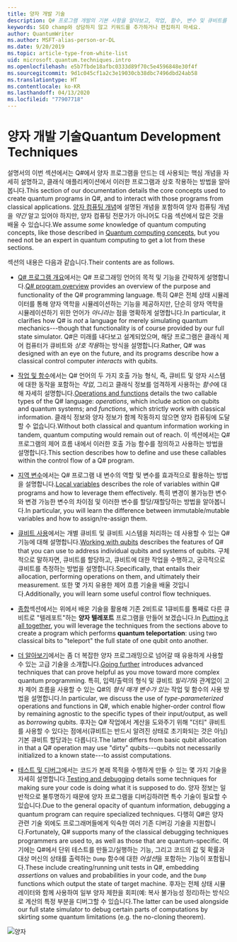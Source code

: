 ```yaml
---
title: 양자 개발 기술
description: Q# 프로그램 개발의 기본 사항을 알아보고, 작업, 함수, 변수 및 큐비트를 사용하고, 간단한 양자 프로그램을 만듭니다.
keywords: SEO champ와 상담하지 않고 키워드를 추가하거나 편집하지 마세요.
author: QuantumWriter
ms.author: MSFT-alias-person-or-DL
ms.date: 9/20/2019
ms.topic: article-type-from-white-list
uid: microsoft.quantum.techniques.intro
ms.openlocfilehash: e5b7fbde18afbc0333d89f70c5e4596848e30f4f
ms.sourcegitcommit: 9d1c045cf1a2c3e19030cb38dbc7496dbd24ab58
ms.translationtype: HT
ms.contentlocale: ko-KR
ms.lasthandoff: 04/13/2020
ms.locfileid: "77907718"
---
```

# <a name="quantum-development-techniques"></a><span data-ttu-id="ce16a-104">양자 개발 기술</span><span class="sxs-lookup"><span data-stu-id="ce16a-104">Quantum Development Techniques</span></span>

<span data-ttu-id="ce16a-105">설명서의 이번 섹션에서는 Q#에서 양자 프로그램을 만드는 데 사용되는 핵심 개념을 자세히 설명하고, 클래식 애플리케이션에서 이러한 프로그램과 상호 작용하는 방법을 알아봅니다.</span><span class="sxs-lookup"><span data-stu-id="ce16a-105">This section of our documentation details the core concepts used to create quantum programs in Q#, and to interact with those programs from classical applications.</span></span>
<span data-ttu-id="ce16a-106">[양자 컴퓨팅 개념](xref:microsoft.quantum.concepts.intro)에 설명된 개념을 포함하여 양자 컴퓨팅 개념을 *약간* 알고 있어야 하지만, 양자 컴퓨팅 전문가가 아니어도 다음 섹션에서 많은 것을 배울 수 있습니다.</span><span class="sxs-lookup"><span data-stu-id="ce16a-106">We assume *some* knowledge of quantum computing concepts, like those described in [Quantum computing concepts](xref:microsoft.quantum.concepts.intro), but you need not be an expert in quantum computing to get a lot from these sections.</span></span>

<span data-ttu-id="ce16a-107">섹션의 내용은 다음과 같습니다.</span><span class="sxs-lookup"><span data-stu-id="ce16a-107">Their contents are as follows.</span></span>

- <span data-ttu-id="ce16a-108">[Q# 프로그램 개요](xref:microsoft.quantum.techniques.file-structure)에서는 Q# 프로그래밍 언어의 목적 및 기능을 간략하게 설명합니다.</span><span class="sxs-lookup"><span data-stu-id="ce16a-108">[Q# program overview](xref:microsoft.quantum.techniques.file-structure) provides an overview of the purpose and functionality of the Q# programming language.</span></span> 
    <span data-ttu-id="ce16a-109">특히 Q#은 전체 상태 시뮬레이터를 통해 양자 역학을 시뮬레이션하는 기능을 제공하지만, 단순히 양자 역학을 시뮬레이션하기 위한 언어가 *아니라는* 점을 명확하게 설명합니다.</span><span class="sxs-lookup"><span data-stu-id="ce16a-109">In particular, it clarifies how Q# is *not* a language for merely simulating quantum mechanics---though that functionality is of course provided by our full state simulator.</span></span> 
    <span data-ttu-id="ce16a-110">Q#은 미래를 내다보고 설계되었으며, 해당 프로그램은 클래식 제어 컴퓨터가 큐비트와 *상호 작용*하는 방식을 설명합니다.</span><span class="sxs-lookup"><span data-stu-id="ce16a-110">Rather, Q# was designed with an eye on the future, and its programs describe how a classical control computer *interacts* with qubits.</span></span> 

- <span data-ttu-id="ce16a-111">[작업 및 함수](xref:microsoft.quantum.techniques.opsandfunctions)에서는 Q# 언어의 두 가지 호출 가능 형식, 즉, 큐비트 및 양자 시스템에 대한 동작을 포함하는 *작업*, 그리고 클래식 정보를 엄격하게 사용하는 *함수*에 대해 자세히 설명합니다.</span><span class="sxs-lookup"><span data-stu-id="ce16a-111">[Operations and functions](xref:microsoft.quantum.techniques.opsandfunctions) details the two callable types of the Q# language: *operations*, which include action on qubits and quantum systems; and *functions*, which strictly work with classical information.</span></span> 
    <span data-ttu-id="ce16a-112">클래식 정보와 양자 정보가 함께 작동하지 않으면 양자 컴퓨팅에 도달할 수 없습니다.</span><span class="sxs-lookup"><span data-stu-id="ce16a-112">Without both classical and quantum information working in tandem, quantum computing would remain out of reach.</span></span> 
    <span data-ttu-id="ce16a-113">이 섹션에서는 Q# 프로그램의 제어 흐름 내에서 이러한 호출 가능 함수를 정의하고 사용하는 방법을 설명합니다.</span><span class="sxs-lookup"><span data-stu-id="ce16a-113">This section describes how to define and use these callables within the control flow of a Q# program.</span></span>

- <span data-ttu-id="ce16a-114">[지역 변수](xref:microsoft.quantum.techniques.local-variables)에서는 Q# 프로그램 내 변수의 역할 및 변수를 효과적으로 활용하는 방법을 설명합니다.</span><span class="sxs-lookup"><span data-stu-id="ce16a-114">[Local variables](xref:microsoft.quantum.techniques.local-variables) describes the role of variables within Q# programs and how to leverage them effectively.</span></span> 
    <span data-ttu-id="ce16a-115">특히 변경이 불가능한 변수와 변경 가능한 변수의 차이점 및 이러한 변수를 할당/재할당하는 방법을 알아봅니다.</span><span class="sxs-lookup"><span data-stu-id="ce16a-115">In particular, you will learn the difference between immutable/mutable variables and how to assign/re-assign them.</span></span>

- <span data-ttu-id="ce16a-116">[큐비트 사용](xref:microsoft.quantum.techniques.qubits)에서는 개별 큐비트 및 큐비트 시스템을 처리하는 데 사용할 수 있는 Q# 기능에 대해 설명합니다.</span><span class="sxs-lookup"><span data-stu-id="ce16a-116">[Working with qubits](xref:microsoft.quantum.techniques.qubits) describes the features of Q# that you can use to address individual qubits and systems of qubits.</span></span> 
    <span data-ttu-id="ce16a-117">구체적으로 말하자면, 큐비트를 할당하고, 큐비트에 대한 작업을 수행하고, 궁극적으로 큐비트를 측정하는 방법을 설명합니다.</span><span class="sxs-lookup"><span data-stu-id="ce16a-117">Specifically, that entails their allocation, performing operations on them, and ultimately their measurement.</span></span> 
    <span data-ttu-id="ce16a-118">또한 몇 가지 유용한 제어 흐름 기술을 배울 것입니다.</span><span class="sxs-lookup"><span data-stu-id="ce16a-118">Additionally, you will learn some useful control flow techniques.</span></span>

- <span data-ttu-id="ce16a-119">[종합](xref:microsoft.quantum.techniques.puttingittogether)섹션에서는 위에서 배운 기술을 활용해 기존 2비트로 1큐비트를 통째로 다른 큐비트로 "텔레포트"하는 **양자 텔레포트** 프로그램을 만들어 보겠습니다.</span><span class="sxs-lookup"><span data-stu-id="ce16a-119">In [Putting it all together](xref:microsoft.quantum.techniques.puttingittogether), you will leverage the techniques from the sections above to create a program which performs **quantum teleportation**: using two classical bits to "teleport" the full state of one qubit onto another.</span></span>

- <span data-ttu-id="ce16a-120">[더 알아보기](xref:microsoft.quantum.techniques.going-further)에서는 좀 더 복잡한 양자 프로그래밍으로 넘어갈 때 유용하게 사용할 수 있는 고급 기술을 소개합니다.</span><span class="sxs-lookup"><span data-stu-id="ce16a-120">[Going further](xref:microsoft.quantum.techniques.going-further) introduces advanced techniques that can prove helpful as you move toward more complex quantum programming.</span></span> 
    <span data-ttu-id="ce16a-121">특히, 입력/출력의 형식 및 큐비트 *빌리기*와 관계없이 고차 제어 흐름을 사용할 수 있는 Q#의 *형식 매개 변수가 있는* 작업 및 함수의 사용 방법을 설명합니다.</span><span class="sxs-lookup"><span data-stu-id="ce16a-121">In particular, we discuss the use of *type-parameterized* operations and functions in Q#, which enable higher-order control flow by remaining agnostic to the specific types of their input/output, as well as *borrowing* qubits.</span></span> 
    <span data-ttu-id="ce16a-122">후자는 Q# 작업에서 계산을 도와주기 위해 "더티" 큐비트를 사용할 수 있다는 점에서(큐비트는 반드시 알려진 상태로 초기화되는 것은 아님) 기본 큐비트 할당과는 다릅니다.</span><span class="sxs-lookup"><span data-stu-id="ce16a-122">The latter differs from basic qubit allocation in that a Q# operation may use "dirty" qubits---qubits not necessarily initialized to a known state---to assist computations.</span></span>

- <span data-ttu-id="ce16a-123">[테스트 및 디버그](xref:microsoft.quantum.techniques.testing-and-debugging)에서는 코드가 본래 목적을 수행하게 만들 수 있는 몇 가지 기술을 자세히 설명합니다.</span><span class="sxs-lookup"><span data-stu-id="ce16a-123">[Testing and debugging](xref:microsoft.quantum.techniques.testing-and-debugging) details some techniques for making sure your code is doing what it is supposed to do.</span></span> 
    <span data-ttu-id="ce16a-124">양자 정보는 일반적으로 불투명하기 때문에 양자 프로그램을 디버깅하려면 특수 기술이 필요할 수 있습니다.</span><span class="sxs-lookup"><span data-stu-id="ce16a-124">Due to the general opacity of quantum information, debugging a quantum program can require specialized techniques.</span></span> 
    <span data-ttu-id="ce16a-125">다행히 Q#은 양자 관련 기술 외에도 프로그래머들에게 익숙한 여러 기존 디버깅 기술을 지원합니다.</span><span class="sxs-lookup"><span data-stu-id="ce16a-125">Fortunately, Q# supports many of the classical debugging techniques programmers are used to, as well as those that are quantum-specific.</span></span> <span data-ttu-id="ce16a-126">여기에는 Q#에서 단위 테스트를 만들고/실행하는 기능, 그리고 코드의 값 및 확률과 대상 머신의 상태를 출력하는 `Dump` 함수에 대한 *어설션*을 포함하는 기능이 포함됩니다.</span><span class="sxs-lookup"><span data-stu-id="ce16a-126">These include creating/running unit tests in Q#, embedding *assertions* on values and probabilities in your code, and the `Dump` functions which output the state of target machine.</span></span> 
    <span data-ttu-id="ce16a-127">후자는 전체 상태 시뮬레이터와 함께 사용하여 일부 양자 제한을 회피(예: 복사 불가능성 정리)하는 방식으로 계산의 특정 부분을 디버그할 수 있습니다.</span><span class="sxs-lookup"><span data-stu-id="ce16a-127">The latter can be used alongside our full state simulator to debug certain parts of computations by skirting some quantum limitations (e.g. the no-cloning theorem).</span></span>


![양자](~/media/mobius_strip_preview.png)
